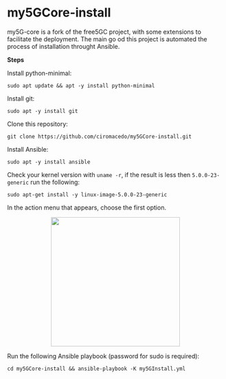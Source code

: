 # my5GCore-install

my5G-core is a fork of the free5GC project, with some extensions to facilitate the deployment. The main go od this project is automated the process of installation throught Ansible.

**Steps**

Install python-minimal:
```
sudo apt update && apt -y install python-minimal
```

Install git:
```
sudo apt -y install git
```

Clone this repository:
```
git clone https://github.com/ciromacedo/my5GCore-install.git
```

Install Ansible:
```
sudo apt -y install ansible
```

Check your kernel version with ```uname -r```, if the result is less then ```5.0.0-23-generic``` run the following:
```
sudo apt-get install -y linux-image-5.0.0-23-generic
```
In the action menu that appears, choose the first option.

<p align="center">
    <img src="images/kerner-5-0-23.jpeg" height="300"/> 
</p>


Run the following Ansible playbook (password for sudo is required):
```
cd my5GCore-install && ansible-playbook -K my5GInstall.yml
```
